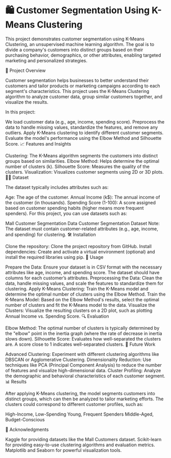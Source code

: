  # 🛍️ Customer Segmentation Using K-Means Clustering

This project demonstrates customer segmentation using K-Means Clustering, an unsupervised machine learning algorithm. The goal is to divide a company's customers into distinct groups based on their purchasing behavior, demographics, or other attributes, enabling targeted marketing and personalized strategies.

🧐 Project Overview

Customer segmentation helps businesses to better understand their customers and tailor products or marketing campaigns according to each segment's characteristics. This project uses the K-Means Clustering algorithm to analyze customer data, group similar customers together, and visualize the results.

In this project:

We load customer data (e.g., age, income, spending score).
Preprocess the data to handle missing values, standardize the features, and remove any outliers.
Apply K-Means clustering to identify different customer segments.
Evaluate the model's performance using the Elbow Method and Silhouette Score.
📈 Features and Insights

Clustering: The K-Means algorithm segments the customers into distinct groups based on similarities.
Elbow Method: Helps determine the optimal number of clusters (k).
Silhouette Score: Measures the quality of the clusters.
Visualization: Visualizes customer segments using 2D or 3D plots.
🧑‍💼 Dataset

The dataset typically includes attributes such as:

Age: The age of the customer.
Annual Income (k$): The annual income of the customer (in thousands).
Spending Score (1-100): A score assigned based on customer spending habits (higher means more frequent spenders).
For this project, you can use datasets such as:

Mall Customer Segmentation Data
Customer Segmentation Dataset
Note: The dataset must contain customer-related attributes (e.g., age, income, and spending) for clustering.
🛠️ Installation

Clone the repository:
Clone the project repository from GitHub.
Install dependencies:
Create and activate a virtual environment (optional) and install the required libraries using pip.
🚀 Usage

Prepare the Data:
Ensure your dataset is in CSV format with the necessary attributes like age, income, and spending score. The dataset should have columns for each customer’s attributes.
Preprocessing the Data:
Clean the data, handle missing values, and scale the features to standardize them for clustering.
Apply K-Means Clustering:
Train the K-Means model and determine the optimal number of clusters using the Elbow Method.
Train the K-Means Model:
Based on the Elbow Method's results, select the optimal number of clusters and fit the K-Means model to the data.
Visualize the Clusters:
Visualize the resulting clusters on a 2D plot, such as plotting Annual Income vs. Spending Score.
🔍 Evaluation

Elbow Method: The optimal number of clusters is typically determined by the "elbow" point in the inertia graph (where the rate of decrease in inertia slows down).
Silhouette Score: Evaluates how well-separated the clusters are. A score close to 1 indicates well-separated clusters.
🧩 Future Work

Advanced Clustering: Experiment with different clustering algorithms like DBSCAN or Agglomerative Clustering.
Dimensionality Reduction: Use techniques like PCA (Principal Component Analysis) to reduce the number of features and visualize high-dimensional data.
Cluster Profiling: Analyze the demographic and behavioral characteristics of each customer segment.
📊 Results

After applying K-Means clustering, the model segments customers into distinct groups, which can then be analyzed to tailor marketing efforts. The clusters could correspond to different customer profiles, such as:

High-Income, Low-Spending
Young, Frequent Spenders
Middle-Aged, Budget-Conscious




🙏 Acknowledgments

Kaggle for providing datasets like the Mall Customers dataset.
Scikit-learn for providing easy-to-use clustering algorithms and evaluation metrics.
Matplotlib and Seaborn for powerful visualization tools.
